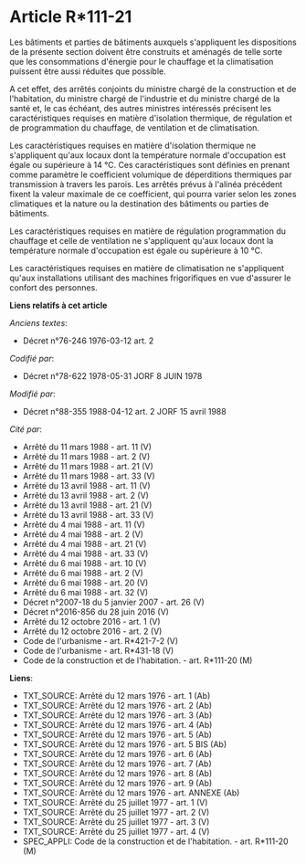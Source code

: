 # Article R*111-21

Les bâtiments et parties de bâtiments auxquels s'appliquent les dispositions de la présente section doivent être construits
et aménagés de telle sorte que les consommations d'énergie pour le chauffage et la climatisation puissent être aussi réduites
que possible.

A cet effet, des arrêtés conjoints du ministre chargé de la construction et de l'habitation, du ministre chargé de
l'industrie et du ministre chargé de la santé et, le cas échéant, des autres ministres intéressés précisent les
caractéristiques requises en matière d'isolation thermique, de régulation et de programmation du chauffage, de ventilation et
de climatisation.

Les caractéristiques requises en matière d'isolation thermique ne s'appliquent qu'aux locaux dont la température normale
d'occupation est égale ou supérieure à 14 °C. Ces caractéristiques sont définies en prenant comme paramètre le coefficient
volumique de déperditions thermiques par transmission à travers les parois. Les arrêtés prévus à l'alinéa précédent fixent la
valeur maximale de ce coefficient, qui pourra varier selon les zones climatiques et la nature ou la destination des bâtiments
ou parties de bâtiments.

Les caractéristiques requises en matière de régulation programmation du chauffage et celle de ventilation ne s'appliquent
qu'aux locaux dont la température normale d'occupation est égale ou supérieure à 10 °C.

Les caractéristiques requises en matière de climatisation ne s'appliquent qu'aux installations utilisant des machines
frigorifiques en vue d'assurer le confort des personnes.

**Liens relatifs à cet article**

_Anciens textes_:

  - Décret n°76-246 1976-03-12 art. 2

_Codifié par_:

  - Décret n°78-622 1978-05-31 JORF 8 JUIN 1978

_Modifié par_:

  - Décret n°88-355 1988-04-12 art. 2 JORF 15 avril 1988

_Cité par_:

  - Arrêté du 11 mars 1988 - art. 11 (V)
  - Arrêté du 11 mars 1988 - art. 2 (V)
  - Arrêté du 11 mars 1988 - art. 21 (V)
  - Arrêté du 11 mars 1988 - art. 33 (V)
  - Arrêté du 13 avril 1988 - art. 11 (V)
  - Arrêté du 13 avril 1988 - art. 2 (V)
  - Arrêté du 13 avril 1988 - art. 21 (V)
  - Arrêté du 13 avril 1988 - art. 33 (V)
  - Arrêté du 4 mai 1988 - art. 11 (V)
  - Arrêté du 4 mai 1988 - art. 2 (V)
  - Arrêté du 4 mai 1988 - art. 21 (V)
  - Arrêté du 4 mai 1988 - art. 33 (V)
  - Arrêté du 6 mai 1988 - art. 10 (V)
  - Arrêté du 6 mai 1988 - art. 2 (V)
  - Arrêté du 6 mai 1988 - art. 20 (V)
  - Arrêté du 6 mai 1988 - art. 32 (V)
  - Décret n°2007-18 du 5 janvier 2007 - art. 26 (V)
  - Décret n°2016-856 du 28 juin 2016 (V)
  - Arrêté du 12 octobre 2016 - art. 1 (V)
  - Arrêté du 12 octobre 2016 - art. 2 (V)
  - Code de l'urbanisme - art. R*421-7-2 (V)
  - Code de l'urbanisme - art. R*431-18 (V)
  - Code de la construction et de l'habitation. - art. R*111-20 (M)

**Liens**:

  - TXT_SOURCE: Arrêté du 12 mars 1976 - art. 1 (Ab)
  - TXT_SOURCE: Arrêté du 12 mars 1976 - art. 2 (Ab)
  - TXT_SOURCE: Arrêté du 12 mars 1976 - art. 3 (Ab)
  - TXT_SOURCE: Arrêté du 12 mars 1976 - art. 4 (Ab)
  - TXT_SOURCE: Arrêté du 12 mars 1976 - art. 5 (Ab)
  - TXT_SOURCE: Arrêté du 12 mars 1976 - art. 5 BIS (Ab)
  - TXT_SOURCE: Arrêté du 12 mars 1976 - art. 6 (Ab)
  - TXT_SOURCE: Arrêté du 12 mars 1976 - art. 7 (Ab)
  - TXT_SOURCE: Arrêté du 12 mars 1976 - art. 8 (Ab)
  - TXT_SOURCE: Arrêté du 12 mars 1976 - art. 9 (Ab)
  - TXT_SOURCE: Arrêté du 12 mars 1976 - art. ANNEXE (Ab)
  - TXT_SOURCE: Arrêté du 25 juillet 1977 - art. 1 (V)
  - TXT_SOURCE: Arrêté du 25 juillet 1977 - art. 2 (V)
  - TXT_SOURCE: Arrêté du 25 juillet 1977 - art. 3 (V)
  - TXT_SOURCE: Arrêté du 25 juillet 1977 - art. 4 (V)
  - SPEC_APPLI: Code de la construction et de l'habitation. - art. R*111-20 (M)
